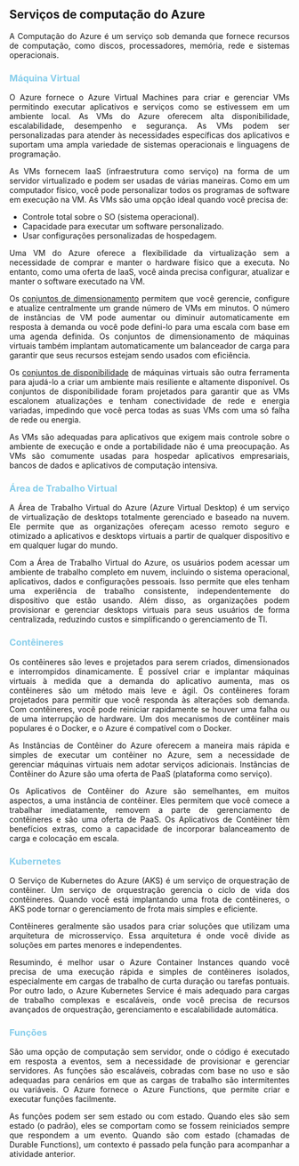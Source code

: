 ## Serviços de computação do Azure

<p align="justify">A Computação do Azure é um serviço sob demanda que fornece recursos de computação, como discos, processadores, memória, rede e sistemas operacionais.</p>

<h3><strong style='color: skyblue'>Máquina Virtual</strong></h3>

<p align="justify">O Azure fornece o Azure Virtual Machines para criar e gerenciar VMs permitindo executar aplicativos e serviços como se estivessem em um ambiente local. As VMs do Azure oferecem alta disponibilidade, escalabilidade, desempenho e segurança. As VMs podem ser personalizadas para atender às necessidades específicas dos aplicativos e suportam uma ampla variedade de sistemas operacionais e linguagens de programação.</p>

<p align="justify">As VMs fornecem IaaS (infraestrutura como serviço) na forma de um servidor virtualizado e podem ser usadas de várias maneiras. Como em um computador físico, você pode personalizar todos os programas de software em execução na VM. As VMs são uma opção ideal quando você precisa de:</p>

- Controle total sobre o SO (sistema operacional).
- Capacidade para executar um software personalizado.
- Usar configurações personalizadas de hospedagem.

<p align="justify">Uma VM do Azure oferece a flexibilidade da virtualização sem a necessidade de comprar e manter o hardware físico que a executa. No entanto, como uma oferta de IaaS, você ainda precisa configurar, atualizar e manter o software executado na VM.</p>
 
<p align="justify">Os <u>conjuntos de dimensionamento</u> permitem que você gerencie, configure e atualize centralmente um grande número de VMs em minutos. O número de instâncias de VM pode aumentar ou diminuir automaticamente em resposta à demanda ou você pode defini-lo para uma escala com base em uma agenda definida. Os conjuntos de dimensionamento de máquinas virtuais também implantam automaticamente um balanceador de carga para garantir que seus recursos estejam sendo usados com eficiência.</p>

<p align="justify">Os <u>conjuntos de disponibilidade</u> de máquinas virtuais são outra ferramenta para ajudá-lo a criar um ambiente mais resiliente e altamente disponível. Os conjuntos de disponibilidade foram projetados para garantir que as VMs escalonem atualizações e tenham conectividade de rede e energia variadas, impedindo que você perca todas as suas VMs com uma só falha de rede ou energia.</p>

<p align="justify">As VMs são adequadas para aplicativos que exigem mais controle sobre o ambiente de execução e onde a portabilidade não é uma preocupação. As VMs são comumente usadas para hospedar aplicativos empresariais, bancos de dados e aplicativos de computação intensiva.</p>

<h3><strong style='color: skyblue'>Área de Trabalho Virtual</strong></h3>

<p align="justify">A Área de Trabalho Virtual do Azure (Azure Virtual Desktop) é um serviço de virtualização de desktops totalmente gerenciado e baseado na nuvem. Ele permite que as organizações ofereçam acesso remoto seguro e otimizado a aplicativos e desktops virtuais a partir de qualquer dispositivo e em qualquer lugar do mundo.</p>

<p align="justify">Com a Área de Trabalho Virtual do Azure, os usuários podem acessar um ambiente de trabalho completo em nuvem, incluindo o sistema operacional, aplicativos, dados e configurações pessoais. Isso permite que eles tenham uma experiência de trabalho consistente, independentemente do dispositivo que estão usando. Além disso, as organizações podem provisionar e gerenciar desktops virtuais para seus usuários de forma centralizada, reduzindo custos e simplificando o gerenciamento de TI.
</p>

<h3><strong style='color: skyblue'>Contêineres</strong></h3>

<p align="justify">
Os contêineres são leves e projetados para serem criados, dimensionados e interrompidos dinamicamente. É possível criar e implantar máquinas virtuais à medida que a demanda do aplicativo aumenta, mas os contêineres são um método mais leve e ágil. Os contêineres foram projetados para permitir que você responda às alterações sob demanda. Com contêineres, você pode reiniciar rapidamente se houver uma falha ou de uma interrupção de hardware. Um dos mecanismos de contêiner mais populares é o Docker, e o Azure é compatível com o Docker.
</p>

<p align="justify">As Instâncias de Contêiner do Azure oferecem a maneira mais rápida e simples de executar um contêiner no Azure, sem a necessidade de gerenciar máquinas virtuais nem adotar serviços adicionais. Instâncias de Contêiner do Azure são uma oferta de PaaS (plataforma como serviço).</p>

<p align="justify">Os Aplicativos de Contêiner do Azure são semelhantes, em muitos aspectos, a uma instância de contêiner. Eles permitem que você comece a trabalhar imediatamente, removem a parte de gerenciamento de contêineres e são uma oferta de PaaS. Os Aplicativos de Contêiner têm benefícios extras, como a capacidade de incorporar balanceamento de carga e colocação em escala.</p>

<h3><strong style='color: skyblue'>Kubernetes</strong></h3>

<p align="justify">O Serviço de Kubernetes do Azure (AKS) é um serviço de orquestração de contêiner. Um serviço de orquestração gerencia o ciclo de vida dos contêineres. Quando você está implantando uma frota de contêineres, o AKS pode tornar o gerenciamento de frota mais simples e eficiente.</p>

<p align="justify">Contêineres geralmente são usados para criar soluções que utilizam uma arquitetura de microsserviço. Essa arquitetura é onde você divide as soluções em partes menores e independentes. </p>

<p align="justify">Resumindo, é melhor usar o Azure Container Instances quando você precisa de uma execução rápida e simples de contêineres isolados, especialmente em cargas de trabalho de curta duração ou tarefas pontuais. Por outro lado, o Azure Kubernetes Service é mais adequado para cargas de trabalho complexas e escaláveis, onde você precisa de recursos avançados de orquestração, gerenciamento e escalabilidade automática.
</p>

<h3><strong style='color: skyblue'>Funções</strong></h3>

<p align="justify">
São uma opção de computação sem servidor, onde o código é executado em resposta a eventos, sem a necessidade de provisionar e gerenciar servidores. As funções são escaláveis, cobradas com base no uso e são adequadas para cenários em que as cargas de trabalho são intermitentes ou variáveis. O Azure fornece o Azure Functions, que permite criar e executar funções facilmente.
</p>

<p align="justify">As funções podem ser sem estado ou com estado. Quando eles são sem estado (o padrão), eles se comportam como se fossem reiniciados sempre que respondem a um evento. Quando são com estado (chamadas de Durable Functions), um contexto é passado pela função para acompanhar a atividade anterior.</p>